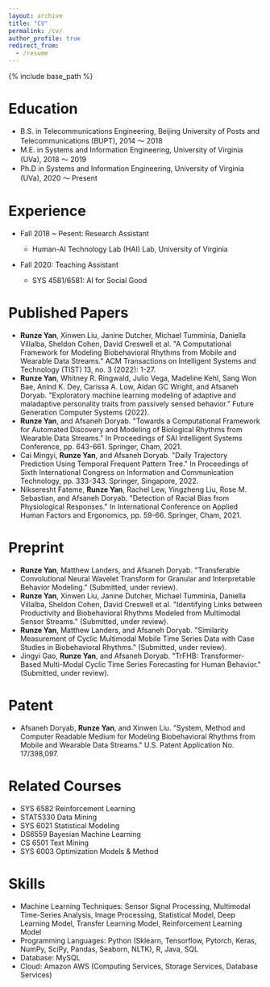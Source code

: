 ```yaml
---
layout: archive
title: "CV"
permalink: /cv/
author_profile: true
redirect_from:
  - /resume
---
```


{% include base_path %}

Education
======
* B.S. in Telecommunications Engineering, Beijing University of Posts and Telecommunications (BUPT), 2014 ～ 2018
* M.E. in Systems and Information Engineering, University of Virginia (UVa), 2018 ～ 2019
* Ph.D in Systems and Information Engineering, University of Virginia (UVa), 2020 ～ Present

Experience
======
* Fall 2018 ~ Pesent: Research Assistant
  * Human-AI Technology Lab (HAI) Lab, University of Virginia

* Fall 2020: Teaching Assistant
  * SYS 4581/6581: AI for Social Good
  
Published Papers
======
* **Runze Yan**, Xinwen Liu, Janine Dutcher, Michael Tumminia, Daniella Villalba, Sheldon Cohen, David Creswell et al. "A Computational Framework for Modeling Biobehavioral Rhythms from Mobile and Wearable Data Streams." ACM Transactions on Intelligent Systems and Technology (TIST) 13, no. 3 (2022): 1-27. 
* **Runze Yan**, Whitney R. Ringwald, Julio Vega, Madeline Kehl, Sang Won Bae, Anind K. Dey, Carissa A. Low, Aidan GC Wright, and Afsaneh Doryab. "Exploratory machine learning modeling of adaptive and maladaptive personality traits from passively sensed behavior." Future Generation Computer Systems (2022).
* **Runze Yan**, and Afsaneh Doryab. "Towards a Computational Framework for Automated Discovery and Modeling of Biological Rhythms from Wearable Data Streams." In Proceedings of SAI Intelligent Systems Conference, pp. 643-661. Springer, Cham, 2021. 
* Cai Mingyi, **Runze Yan**, and Afsaneh Doryab. "Daily Trajectory Prediction Using Temporal Frequent Pattern Tree." In Proceedings of Sixth International Congress on Information and Communication Technology, pp. 333-343. Springer, Singapore, 2022. 
* Nikseresht Fateme, **Runze Yan**, Rachel Lew, Yingzheng Liu, Rose M. Sebastian, and Afsaneh Doryab. "Detection of Racial Bias from Physiological Responses." In International Conference on Applied Human Factors and Ergonomics, pp. 59-66. Springer, Cham, 2021. 


Preprint
======
* **Runze Yan**, Matthew Landers, and Afsaneh Doryab. "Transferable Convolutional Neural Wavelet Transform for Granular and Interpretable Behavior Modeling." (Submitted, under review). 
* **Runze Yan**, Xinwen Liu, Janine Dutcher, Michael Tumminia, Daniella Villalba, Sheldon Cohen, David Creswell et al. "Identifying Links between Productivity and Biobehavioral Rhythms Modeled from Multimodal Sensor Streams." (Submitted, under review).
* **Runze Yan**, Matthew Landers, and Afsaneh Doryab. "Similarity Measurement of Cyclic Multimodal Mobile Time Series Data with Case Studies in Biobehavioral Rhythms." (Submitted, under review).
* Jingyi Gao, **Runze Yan**, and Afsaneh Doryab. "TrFHB: Transformer-Based Multi-Modal Cyclic Time Series Forecasting for Human Behavior." (Submitted, under review).


Patent
======
* Afsaneh Doryab, **Runze Yan**, and Xinwen Liu. "System, Method and Computer Readable Medium for Modeling Biobehavioral Rhythms from Mobile and Wearable Data Streams." U.S. Patent Application No. 17/398,097.


Related Courses
======
* SYS 6582 Reinforcement Learning  
* STAT5330 Data Mining
* SYS 6021 Statistical Modeling
* DS6559 Bayesian Machine Learning
* CS 6501 Text Mining
* SYS 6003 Optimization Models & Method

Skills
======
* Machine Learning Techniques: Sensor Signal Processing, Multimodal Time-Series Analysis, Image Processing, Statistical Model, Deep Learning Model, Transfer Learning Model, Reinforcement Learning Model
* Programming Languages: Python (Sklearn, Tensorflow, Pytorch, Keras, NumPy, SciPy, Pandas, Seaborn, NLTK), R, Java, SQL
* Database: MySQL
* Cloud: Amazon AWS (Computing Services, Storage Services, Database Services)



